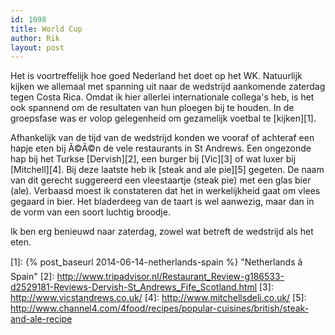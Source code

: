 ```yaml
---
id: 1098
title: World Cup
author: Rik
layout: post
---
```

Het is voortreffelijk hoe goed Nederland het doet op het WK. Natuurlijk kijken we allemaal met spanning uit naar de wedstrijd aankomende zaterdag tegen Costa Rica. Omdat ik hier allerlei internationale collega's heb, is het ook spannend om de resultaten van hun ploegen bij te houden. In de groepsfase was er volop gelegenheid om gezamelijk voetbal te [kijken][1].

Afhankelijk van de tijd van de wedstrijd konden we vooraf of achteraf een hapje eten bij Ã©Ã©n de vele restaurants in St Andrews. Een ongezonde hap bij het Turkse [Dervish][2], een burger bij [Vic][3] of wat luxer bij [Mitchell][4]. Bij deze laatste heb ik [steak and ale pie][5] gegeten. De naam van dit gerecht suggereerd een vleestaartje (steak pie) met een glas bier (ale). Verbaasd moest ik constateren dat het in werkelijkheid gaat om vlees gegaard in bier. Het bladerdeeg van de taart is wel aanwezig, maar dan in de vorm van een soort luchtig broodje.

Ik ben erg benieuwd naar zaterdag, zowel wat betreft de wedstrijd als het eten.

 [1]: {% post_baseurl 2014-06-14-netherlands-spain %} "Netherlands â Spain"
 [2]: http://www.tripadvisor.nl/Restaurant_Review-g186533-d2529181-Reviews-Dervish-St_Andrews_Fife_Scotland.html
 [3]: http://www.vicstandrews.co.uk/
 [4]: http://www.mitchellsdeli.co.uk/
 [5]: http://www.channel4.com/4food/recipes/popular-cuisines/british/steak-and-ale-recipe